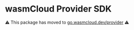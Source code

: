 # wasmCloud Provider SDK

⚠️ This package has moved to [go.wasmcloud.dev/provider](https://github.com/wasmCloud/wasmCloud/tree/main/go) ⚠️
